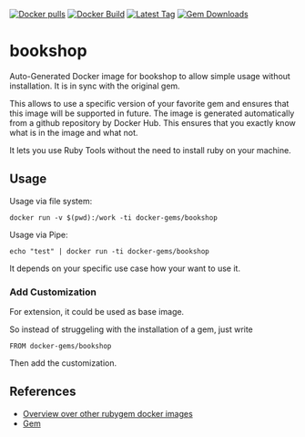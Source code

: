 [![Docker pulls](https://img.shields.io/docker/pulls/rubygem/bookshop.svg)](https://hub.docker.com/r/rubygem/bookshop/)
[![Docker Build](https://img.shields.io/docker/automated/rubygem/bookshop.svg)](https://hub.docker.com/r/rubygem/bookshop/)
[![Latest Tag](https://img.shields.io/github/tag/docker-rubygem/bookshop.svg)](https://hub.docker.com/r/rubygem/bookshop/)
[![Gem Downloads](https://img.shields.io/gem/dt/bookshop.svg)](https://rubygems.org/gems/bookshop/)
# bookshop

Auto-Generated Docker image for bookshop to allow simple usage without installation.
It is in sync with the original gem.

This allows to use a specific version of your favorite gem and ensures that this image will be supported in future.
The image is generated automatically from a github repository by Docker Hub.
This ensures that you exactly know what is in the image and what not.

It lets you use Ruby Tools without the need to install ruby on your machine.

## Usage

Usage via file system:

`docker run -v $(pwd):/work -ti docker-gems/bookshop`

Usage via Pipe:

`echo "test" | docker run -ti docker-gems/bookshop`

It depends on your specific use case how your want to use it.

### Add Customization

For extension, it could be used as base image.

So instead of struggeling with the installation of a gem, just write

`FROM docker-gems/bookshop`

Then add the customization.

## References

 - [Overview over other rubygem docker images](https://github.com/thinkbot/docker-rubygem)
 - [Gem](https://rubygems.org/gems/bookshop/)
